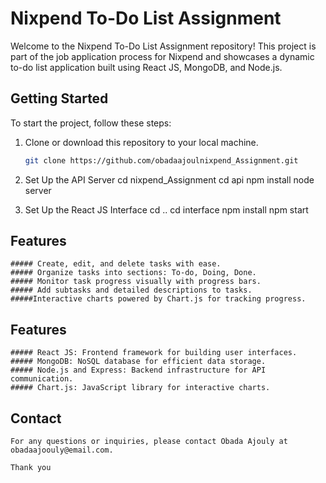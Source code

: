 # Nixpend To-Do List Assignment

Welcome to the Nixpend To-Do List Assignment repository! This project is part of the job application process for Nixpend and showcases a dynamic to-do list application built using React JS, MongoDB, and Node.js.

## Getting Started

To start the project, follow these steps:

1. Clone or download this repository to your local machine.

   ```bash
   git clone https://github.com/obadaajoulnixpend_Assignment.git

2. Set Up the API Server
   cd nixpend_Assignment
   cd api
   npm install
   node server

3. Set Up the React JS Interface
   cd ..
   cd interface
   npm install
   npm start

## Features
    ##### Create, edit, and delete tasks with ease.
    ##### Organize tasks into sections: To-do, Doing, Done.
    ##### Monitor task progress visually with progress bars.
    ##### Add subtasks and detailed descriptions to tasks.
    #####Interactive charts powered by Chart.js for tracking progress.

## Features
    ##### React JS: Frontend framework for building user interfaces.
    ##### MongoDB: NoSQL database for efficient data storage.
    ##### Node.js and Express: Backend infrastructure for API communication.
    ##### Chart.js: JavaScript library for interactive charts.

## Contact
    For any questions or inquiries, please contact Obada Ajouly at obadaajoouly@email.com.

    Thank you